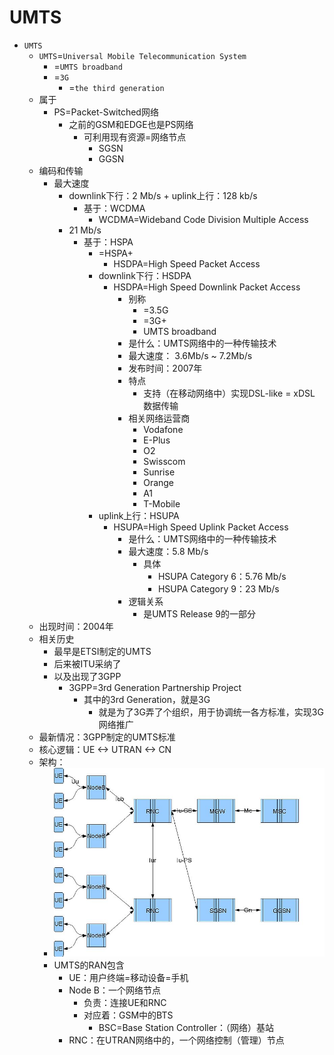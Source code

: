 # UMTS

* `UMTS`
  * `UMTS`=`Universal Mobile Telecommunication System`
    * =`UMTS broadband`
    * =`3G`
      * =`the third generation`
  * 属于
    * PS=Packet-Switched网络
      * 之前的GSM和EDGE也是PS网络
        * 可利用现有资源=网络节点
          * SGSN
          * GGSN
  * 编码和传输
    * 最大速度
      * downlink下行：2 Mb/s + uplink上行：128 kb/s
        * 基于：WCDMA
          * WCDMA=Wideband Code Division Multiple Access
      * 21 Mb/s
        * 基于：HSPA
          * =HSPA+
            * HSDPA=High Speed Packet Access
          * downlink下行：HSDPA
            * HSDPA=High Speed Downlink Packet Access
              * 别称
                * =3.5G
                * =3G+
                * UMTS broadband
              * 是什么：UMTS网络中的一种传输技术
              * 最大速度： 3.6Mb/s ~ 7.2Mb/s
              * 发布时间：2007年
              * 特点
                * 支持（在移动网络中）实现DSL-like = xDSL 数据传输
              * 相关网络运营商
                * Vodafone
                * E-Plus
                * O2
                * Swisscom
                * Sunrise
                * Orange
                * A1
                * T-Mobile
          * uplink上行：HSUPA
            * HSUPA=High Speed Uplink Packet Access
              * 是什么：UMTS网络中的一种传输技术
              * 最大速度：5.8 Mb/s
                * 具体
                  * HSUPA Category 6：5.76 Mb/s
                  * HSUPA Category 9：23 Mb/s
              * 逻辑关系
                * 是UMTS Release 9的一部分
  * 出现时间：2004年
  * 相关历史
    * 最早是ETSI制定的UMTS
    * 后来被ITU采纳了
    * 以及出现了3GPP
      * 3GPP=3rd Generation Partnership Project
        * 其中的3rd Generation，就是3G
          * 就是为了3G弄了个组织，用于协调统一各方标准，实现3G网络推广
  * 最新情况：3GPP制定的UMTS标准
  * 核心逻辑：UE <-> UTRAN <-> CN
  * 架构：
    * ![umts_ue_utran_cn](../../assets/img/umts_ue_utran_cn.jpg)
    * UMTS的RAN包含
      * UE：用户终端=移动设备=手机
      * Node B：一个网络节点
        * 负责：连接UE和RNC
        * 对应着：GSM中的BTS
          * BSC=Base Station Controller：（网络）基站
      * RNC：在UTRAN网络中的，一个网络控制（管理）节点
